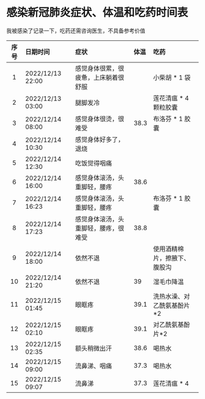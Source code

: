 # 感染新冠肺炎症状、体温和吃药时间表

我被感染了记录一下，吃药还需咨询医生，不具备参考价值

| 序号 | 日期时间         | 症状                                 | 体温 | 吃药                         |
| :--: | :--------------- | :----------------------------------- | :--- | :--------------------------- |
|  1   | 2022/12/13 22:00 | 感觉身体很累，很疲惫，上床躺着很舒服 |      | 小柴胡 \* 1 袋               |
|  2   | 2022/12/13 03:00 | 腿脚发冷                             |      | 莲花清瘟 \* 4 颗粒胶囊       |
|  3   | 2022/12/14 08:00 | 感觉身体很烫，很难受                 | 38.3 | 布洛芬 \* 1 胶囊             |
|  4   | 2022/12/14 10:30 | 感觉身体好多了，退烧                 |      |                              |
|  5   | 2022/12/14 12:30 | 吃饭觉得咽痛                         |      |                              |
|  6   | 2022/12/14 16:00 | 感觉身体滚汤，头重脚轻，腰疼         | 38.6 |                              |
|  7   | 2022/12/14 16:23 | 感觉身体滚汤，头重脚轻，腰疼         |      | 布洛芬 \* 1 胶囊             |
|  8   | 2022/12/14 17:23 | 感觉身体滚汤，头重脚轻，腰疼，很难受 | 38.8 |                              |
|  9   | 2022/12/14 18:00 | 依然不退                             |      | 使用酒精棉片，擦腋下、腹股沟 |
|  10  | 2022/12/14 21:20 | 依然不退                             | 39   | 湿毛巾降温                   |
|  11  | 2022/12/15 01:45 | 眼眶疼                               | 39.1 | 洗热水澡、对乙酰氨基酚片\*2  |
|  12  | 2022/12/15 02:10 | 眼眶疼                               | 39.1 | 对乙酰氨基酚片\*2            |
|  13  | 2022/12/15 02:35 | 额头稍微出汗                         | 38.6 | 喝热水                       |
|  14  | 2022/12/15 09:00 | 流鼻涕、咽痛                         | 37.3 | 喝热水                       |
|  15  | 2022/12/15 09:07 | 流鼻涕                               | 37.3 | 莲花清瘟 \* 4                |
